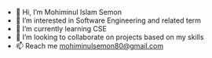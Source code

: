 - 👋 Hi, I’m Mohiminul Islam Semon
- 👀 I’m interested in Software Engineering and related term
- 🌱 I’m currently learning CSE
- 💞️ I’m looking to collaborate on projects based on my skills
- 📫 Reach me mohiminulsemon80@gmail.com

<!---
mohiminulsemon/mohiminulsemon is a ✨ special ✨ repository because its `README.md` (this file) appears on your GitHub profile.
You can click the Preview link to take a look at your changes.
--->
